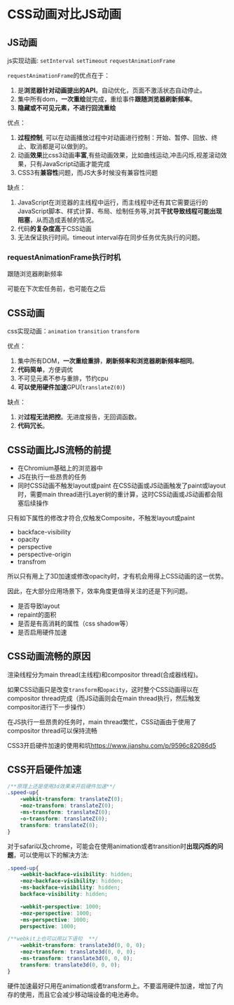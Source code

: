# CSS动画对比JS动画

## JS动画

js实现动画: `setInterval` `setTimeout` `requestAnimationFrame`

`requestAnimationFrame`的优点在于：

1. 是**浏览器针对动画提出的API**。自动优化，页面不激活状态自动停止。
2. 集中所有dom，**一次重绘**就完成，重绘事件**跟随浏览器刷新频率**。
3. **隐藏或不可见元素，不进行回流重绘**

优点：

1. **过程控制**, 可以在动画播放过程中对动画进行控制：开始、暂停、回放、终止、取消都是可以做到的。
2. 动画**效果**比css3动画**丰富**,有些动画效果，比如曲线运动,冲击闪烁,视差滚动效果，只有JavaScript动画才能完成
3. CSS3有**兼容性**问题，而JS大多时候没有兼容性问题

缺点：

1. JavaScript在浏览器的主线程中运行，而主线程中还有其它需要运行的JavaScript脚本、样式计算、布局、绘制任务等,对其**干扰导致线程可能出现阻塞**，从而造成丢帧的情况。
2. 代码**的复杂度高**于CSS动画
3. 无法保证执行时间。timeout interval存在同步任务优先执行的问题。

### requestAnimationFrame执行时机

跟随浏览器刷新频率

可能在下次宏任务前，也可能在之后

## CSS动画

css实现动画：`animation` `transition` `transform`

优点：

1. 集中所有DOM，**一次重绘重排**，**刷新频率和浏览器刷新频率相同**。
2. **代码简单**，方便调优
3. 不可见元素不参与重排，节约cpu
4. **可以使用硬件加速**GPU(`translateZ(0)`)

缺点：

1. 对**过程无法把控**。无进度报告，无回调函数。
2. **代码冗长**。

## CSS动画比JS流畅的前提

- 在Chromium基础上的浏览器中
- JS在执行一些昂贵的任务
- 同时CSS动画不触发layout或paint
在CSS动画或JS动画触发了paint或layout时，需要main thread进行Layer树的重计算，这时CSS动画或JS动画都会阻塞后续操作

只有如下属性的修改才符合,仅触发Composite，不触发layout或paint

- backface-visibility
- opacity
- perspective
- perspective-origin
- transfrom

所以只有用上了3D加速或修改opacity时，才有机会用得上CSS动画的这一优势。

因此，在大部分应用场景下，效率角度更值得关注的还是下列问题。

- 是否导致layout
- repaint的面积
- 是否是有高消耗的属性（css shadow等）
- 是否启用硬件加速

## CSS动画流畅的原因

渲染线程分为main thread(主线程)和compositor thread(合成器线程)。

如果CSS动画只是改变`transform`和`opacity`，这时整个CSS动画得以在compositor thread完成（而JS动画则会在main thread执行，然后触发compositor进行下一步操作）

在JS执行一些昂贵的任务时，main thread繁忙，CSS动画由于使用了compositor thread可以保持流畅

CSS3开启硬件加速的使用和坑<https://www.jianshu.com/p/9596c82086d5>

## CSS开启硬件加速

```css
/**原理上还是使用3d效果来开启硬件加速**/
.speed-up{
    -webkit-transform: translateZ(0);
    -moz-transform: translateZ(0);
    -ms-transform: translateZ(0);
    -o-transform: translateZ(0);
    transform: translateZ(0);
}
```

对于safari以及chrome，可能会在使用animation或者transition时**出现闪烁的问题**，可以使用以下的解决方法:

```css
.speed-up{
    -webkit-backface-visibility: hidden;
    -moz-backface-visibility: hidden;
    -ms-backface-visibility: hidden;
    backface-visibility: hidden;

    -webkit-perspective: 1000;
    -moz-perspective: 1000;
    -ms-perspective: 1000;
    perspective: 1000;

/**webkit上也可以用以下语句  **/
    -webkit-transform: translate3d(0, 0, 0);
    -moz-transform: translate3d(0, 0, 0);
    -ms-transform: translate3d(0, 0, 0);
    transform: translate3d(0, 0, 0);
}
```

硬件加速最好只用在animation或者transform上。不要滥用硬件加速，增加了内存的使用，而且它会减少移动端设备的电池寿命。
